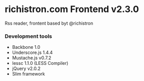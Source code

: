 richistron.com Frontend v2.3.0
===============================

Rss reader, frontent based byt @richistron

### Development tools
* Backbone 1.0
* Underscore.js 1.4.4
* Mustache.js  v0.7.2
* lessc 1.1.0 (LESS Compiler)
* jQuery v2.0.2
* Slim framework